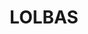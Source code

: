 ---
title: LOLBAS
description: The goal of the LOLBAS project is to document every binary, script, and library that can be used for Living Off The Land techniques.
url: https://lolbas-project.github.io/
image:
    # url: '/assets/images/cafe.png'
    # alt: 'Cafe'
tags: ['exploit', 'payload', 'windows']
pubDate: 2023-11-13
draft: false
---